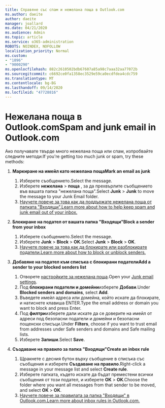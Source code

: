 ```yaml
---
title: Справяне със спам и нежелана поща в Outlook.com
ms.author: daeite
author: daeite
manager: joallard
ms.date: 04/21/2020
ms.audience: Admin
ms.topic: article
ms.service: o365-administration
ROBOTS: NOINDEX, NOFOLLOW
localization_priority: Normal
ms.custom:
- "1896"
- "9000290"
ms.openlocfilehash: 882c2610502bdb67607a85a98c7aaa32aa77072b
ms.sourcegitcommit: c6692ce0fa1358ec3529e59ca0ecdfdea4cdc759
ms.translationtype: MT
ms.contentlocale: bg-BG
ms.lasthandoff: 09/14/2020
ms.locfileid: "47728816"
---
```

# <a name="spam-and-junk-email-in-outlookcom"></a><span data-ttu-id="8b187-102">Нежелана поща в Outlook.com</span><span class="sxs-lookup"><span data-stu-id="8b187-102">Spam and junk email in Outlook.com</span></span>

<span data-ttu-id="8b187-103">Ако получавате твърде много нежелана поща или спам, изпробвайте следните методи:</span><span class="sxs-lookup"><span data-stu-id="8b187-103">If you're getting too much junk or spam, try these methods:</span></span>

1. <span data-ttu-id="8b187-104">**Маркиране на имейл като нежелана поща**</span><span class="sxs-lookup"><span data-stu-id="8b187-104">**Mark an email as junk**</span></span>
    1. <span data-ttu-id="8b187-105">Изберете съобщението.</span><span class="sxs-lookup"><span data-stu-id="8b187-105">Select the message.</span></span>
    1. <span data-ttu-id="8b187-106">Изберете **нежелана**  >  **поща** , за да прехвърлите съобщението във вашата папка "нежелана поща".</span><span class="sxs-lookup"><span data-stu-id="8b187-106">Select **Junk** > **Junk** to move the message to your Junk Email folder.</span></span>
    1. [<span data-ttu-id="8b187-107">Научете повече за това как да поддържате нежелана поща от папката "Входящи".</span><span class="sxs-lookup"><span data-stu-id="8b187-107">Learn more about how to help keep spam and junk email out of your inbox.</span></span>](https://support.office.com/article/a3ece97b-82f8-4a5e-9ac3-e92fa6427ae4?wt.mc_id=Office_Outlook_com_Alchemy)

1. <span data-ttu-id="8b187-108">**Блокиране на подател от вашата папка "Входящи"**</span><span class="sxs-lookup"><span data-stu-id="8b187-108">**Block a sender from your inbox**</span></span>
    1. <span data-ttu-id="8b187-109">Изберете съобщението.</span><span class="sxs-lookup"><span data-stu-id="8b187-109">Select the message.</span></span>
    1. <span data-ttu-id="8b187-110">Изберете **Junk**  >  **Block**  >  **OK**.</span><span class="sxs-lookup"><span data-stu-id="8b187-110">Select **Junk** > **Block** > **OK**.</span></span>
    1. [<span data-ttu-id="8b187-111">Научете повече за това как да блокирате или разблокирате податели.</span><span class="sxs-lookup"><span data-stu-id="8b187-111">Learn more about how to block or unblock senders.</span></span>](https://support.office.com/article/afba1c94-77bb-4f50-8b85-057cf52f4d5e?wt.mc_id=Office_Outlook_com_Alchemy)

1. <span data-ttu-id="8b187-112">**Добавяне на подател към списъка с блокирани податели**</span><span class="sxs-lookup"><span data-stu-id="8b187-112">**Add a sender to your blocked senders list**</span></span>
    1. <span data-ttu-id="8b187-113">Отворете [настройките за нежелана поща](https://outlook.live.com/mail/options/mail/junkEmail/blockedSendersAndDomainsV2).</span><span class="sxs-lookup"><span data-stu-id="8b187-113">Open your [Junk email settings](https://outlook.live.com/mail/options/mail/junkEmail/blockedSendersAndDomainsV2).</span></span>
    1. <span data-ttu-id="8b187-114">Под **блокирани податели и домейни**изберете **Добави**.</span><span class="sxs-lookup"><span data-stu-id="8b187-114">Under **Blocked senders and domains**, select **Add**.</span></span>
    1. <span data-ttu-id="8b187-115">Въведете имейл адреса или домейна, който искате да блокирате, и натиснете клавиша ENTER.</span><span class="sxs-lookup"><span data-stu-id="8b187-115">Type the email address or domain you want to block and press Enter.</span></span>
    1. <span data-ttu-id="8b187-116">Под **филтри**изберете дали искате да се доверите на имейл от адреси под безопасни податели и домейни и безопасни пощенски списъци.</span><span class="sxs-lookup"><span data-stu-id="8b187-116">Under **Filters**, choose if you want to trust email from addresses under Safe senders and domains and Safe mailing lists.</span></span>
    1. <span data-ttu-id="8b187-117">Изберете **Запиши**.</span><span class="sxs-lookup"><span data-stu-id="8b187-117">Select **Save**.</span></span>

1. <span data-ttu-id="8b187-118">**Създаване на правило за папка "Входящи"**</span><span class="sxs-lookup"><span data-stu-id="8b187-118">**Create an inbox rule**</span></span>
    1. <span data-ttu-id="8b187-119">Щракнете с десния бутон върху съобщение в списъка със съобщения и изберете **Създаване на правило**.</span><span class="sxs-lookup"><span data-stu-id="8b187-119">Right-click a message in your message list and select **Create rule**.</span></span>
    1. <span data-ttu-id="8b187-120">Изберете папката, където искате да бъдат преместени всички съобщения от този подател, и изберете **OK**  >  **OK**.</span><span class="sxs-lookup"><span data-stu-id="8b187-120">Choose the folder where you want all messages from that sender to be moved, and select **OK** > **OK**.</span></span>
    1. [<span data-ttu-id="8b187-121">Научете повече за правилата за папка "Входящи" в Outlook.com.</span><span class="sxs-lookup"><span data-stu-id="8b187-121">Learn more about inbox rules in Outlook.com.</span></span>](https://support.office.com/article/4b094371-a5d7-49bd-8b1b-4e4896a7cc5d?wt.mc_id=Office_Outlook_com_Alchemy)